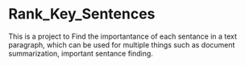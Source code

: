 # Rank_Key_Sentences

This is a project to Find the importantance of each sentance in a text paragraph, which can be used for multiple things such as document summarization, important sentance finding.
